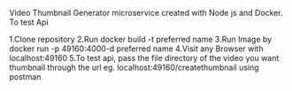 Video Thumbnail Generator microservice created with Node js and Docker.
To test Api

1.Clone repository
2.Run docker build -t preferred name
3.Run Image by docker run -p 49160:4000-d preferred name
4.Visit any Browser with localhost:49160
5.To test api, pass the file directory of the video you want thumbnail through the url
eg. localhost:49160/createthumbnail using postman